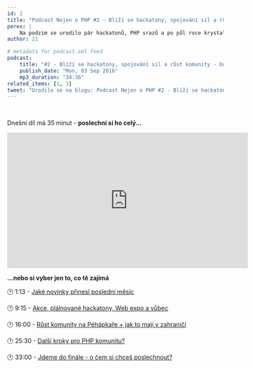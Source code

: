 ```yaml
---
id: 2
title: "Podcast Nejen o PHP #2 - Blíží se hackatony, spojování sil a růst komunity - buď u toho!"
perex: |
    Na podzim se urodilo pár hackatonů, PHP srazů a po půl roce krystalizuje nápad na spojování a růst komunity. **Kam směřuje PHP dál a jak nám s tím můžeš pomoct?** Poslechni si v dnešním podcastu.
author: 21

# metadata for podcast.xml feed
podcast:
    title: "#2 - Blíží se hackatony, spojování sil a růst komunity - buď u toho!"
    publish_date: "Mon, 03 Sep 2016"
    mp3_duration: "34:36"
related_items: [1, 3]
tweet: "Urodilo se na blogu: Podcast Nejen o PHP #2 - Blíží se hackatony, spojování sil a růst komunity - buď u toho! #retro"
---
```


<br>

Dnešní díl má 35 minut - **poslechni si ho celý...**

<iframe width="560" height="315" src="https://www.youtube.com/embed/BdWMB6z8rKc" frameborder="0" allowfullscreen name="video"></iframe>

<br>

**...nebo si vyber jen to, co tě zajímá**

🕑 1:13 - <a href="https://www.youtube.com/embed/BdWMB6z8rKc?&start=73&autoplay=true" target="video">
    <em class="fa fa-fw fa-play"></em>
    Jaké novinky přinesl poslední měsíc
</a>

🕑 9:15 - <a href="https://www.youtube.com/embed/BdWMB6z8rKc?&start=555&autoplay=true" target="video">
    <em class="fa fa-fw fa-play"></em>
    Akce, plálnované hackatony, Web expo a vůbec
</a>

🕑 16:00 - <a href="https://www.youtube.com/embed/BdWMB6z8rKc?&start=960&autoplay=true" target="video">
    <em class="fa fa-fw fa-play"></em>
    Růst komunity na Péhápkaře + jak to mají v zahraničí
</a>

🕑 25:30 - <a href="https://www.youtube.com/embed/BdWMB6z8rKc?&start=1530&autoplay=true" target="video">
    <em class="fa fa-fw fa-play"></em>
    Další kroky pro PHP komunitu?
</a>

🕑 33:00 - <a href="https://www.youtube.com/embed/BdWMB6z8rKc?&start=1980&autoplay=true" target="video">
    <em class="fa fa-fw fa-play"></em>
    Jdeme do finále - o čem si chceš poslechnout?
</a>
